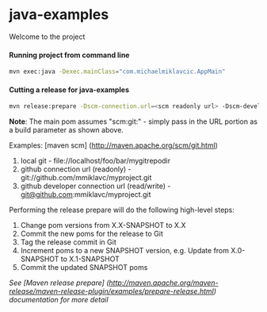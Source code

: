 # java-examples

Welcome to the project

#### Running project from command line

```bash
mvn exec:java -Dexec.mainClass="com.michaelmiklavcic.AppMain"
```

#### Cutting a release for java-examples

```bash
mvn release:prepare -Dscm-connection.url=<scm readonly url> -Dscm-developer-connection.url=<scm read-write url>
```

**Note**: The main pom assumes "scm:git:<url>" - simply pass in the URL portion as a build parameter as shown above.

Examples: [maven scm] (http://maven.apache.org/scm/git.html)

1. local git - file://localhost/foo/bar/mygitrepodir
1. github connection url (readonly) - git://github.com/mmiklavc/myproject.git
1. github developer connection url (read/write) - git@github.com:mmiklavc/myproject.git

Performing the release prepare will do the following high-level steps:

1. Change pom versions from X.X-SNAPSHOT to X.X
1. Commit the new poms for the release to Git
1. Tag the release commit in Git
1. Increment poms to a new SNAPSHOT version, e.g. Update from X.0-SNAPSHOT to X.1-SNAPSHOT
1. Commit the updated SNAPSHOT poms

*See [Maven release prepare] (http://maven.apache.org/maven-release/maven-release-plugin/examples/prepare-release.html) documentation for more detail*
